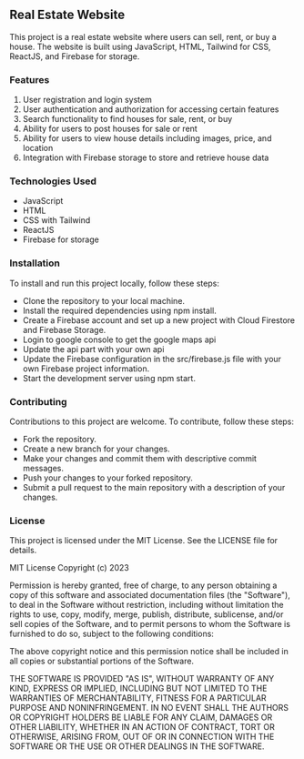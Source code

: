 ## Real Estate Website
This project is a real estate website where users can sell, rent, or buy a house. The website is built using JavaScript, HTML, Tailwind for CSS, ReactJS, and Firebase for storage.

### Features
1. User registration and login system
2. User authentication and authorization for accessing certain features
3. Search functionality to find houses for sale, rent, or buy
4. Ability for users to post houses for sale or rent
5. Ability for users to view house details including images, price, and location
6. Integration with Firebase storage to store and retrieve house data

### Technologies Used
- JavaScript
- HTML
- CSS with Tailwind
- ReactJS
- Firebase for storage

### Installation
To install and run this project locally, follow these steps:

- Clone the repository to your local machine.
- Install the required dependencies using npm install.
- Create a Firebase account and set up a new project with Cloud Firestore and Firebase Storage.
- Login to google console to get the google maps api
- Update the api part with your own api
- Update the Firebase configuration in the src/firebase.js file with your own Firebase project information.
- Start the development server using npm start.

### Contributing
Contributions to this project are welcome. To contribute, follow these steps:

- Fork the repository.
- Create a new branch for your changes.
- Make your changes and commit them with descriptive commit messages.
- Push your changes to your forked repository.
- Submit a pull request to the main repository with a description of your changes.

### License
This project is licensed under the MIT License. See the LICENSE file for details.

MIT License
Copyright (c) 2023

Permission is hereby granted, free of charge, to any person obtaining a copy
of this software and associated documentation files (the "Software"), to deal
in the Software without restriction, including without limitation the rights
to use, copy, modify, merge, publish, distribute, sublicense, and/or sell
copies of the Software, and to permit persons to whom the Software is
furnished to do so, subject to the following conditions:

The above copyright notice and this permission notice shall be included in all
copies or substantial portions of the Software.

THE SOFTWARE IS PROVIDED "AS IS", WITHOUT WARRANTY OF ANY KIND, EXPRESS OR
IMPLIED, INCLUDING BUT NOT LIMITED TO THE WARRANTIES OF MERCHANTABILITY,
FITNESS FOR A PARTICULAR PURPOSE AND NONINFRINGEMENT. IN NO EVENT SHALL THE
AUTHORS OR COPYRIGHT HOLDERS BE LIABLE FOR ANY CLAIM, DAMAGES OR OTHER
LIABILITY, WHETHER IN AN ACTION OF CONTRACT, TORT OR OTHERWISE, ARISING FROM,
OUT OF OR IN CONNECTION WITH THE SOFTWARE OR THE USE OR OTHER DEALINGS IN THE
SOFTWARE.
